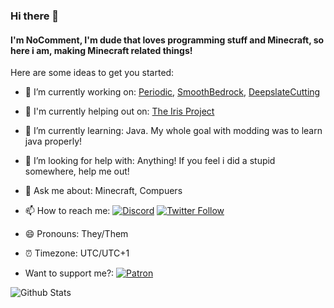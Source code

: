 ### Hi there 👋
#### I'm NoComment, I'm dude that loves programming stuff and Minecraft, so here i am, making Minecraft related things!

Here are some ideas to get you started:

- 🔭 I’m currently working on: [Periodic](https://github.com/NoComment1105/periodic-mod-minecraft), [SmoothBedrock](https://github.com/NoComment1105/SmoothBedrock-by-Blayyke), [DeepslateCutting](https://github.com/NoComment1105/DeepslateCutting-fabric)
- 🔭 I'm currently helping out on: [The Iris Project](https://github.com/IrisShaders/Iris)
- 🌱 I’m currently learning: Java. My whole goal with modding was to learn java properly!
- 🤔 I’m looking for help with: Anything! If you feel i did a stupid somewhere, help me out!
- 💬 Ask me about: Minecraft, Compuers
- 📫 How to reach me:  [![Discord](https://img.shields.io/discord/803619130090848286?color=%237289DA&label=Discord&logo=discord&logoColor=white)](https://discord.gg/28N2Eeq2tT) [![Twitter Follow](https://img.shields.io/twitter/follow/NoComment_MC?label=%40NoComment_MC&style=social)](https://twitter.com/NoComment_MC) 
- 😄 Pronouns: They/Them
- ⏰ Timezone: UTC/UTC+1

- Want to support me?:  [![Patron](https://img.shields.io/endpoint.svg?url=https%3A%2F%2Fshieldsio-patreon.vercel.app%2Fapi%3Fusername%3DNoComment1105%26type%3Dpatrons&style=for-the-badge)](https://www.patreon.com/NoComment1105) 

 

![Github Stats](https://github-readme-stats.vercel.app/api?username=NoComment1105&count_private=true&show_icons=true&include_all_commits=true&theme=dracula) 
